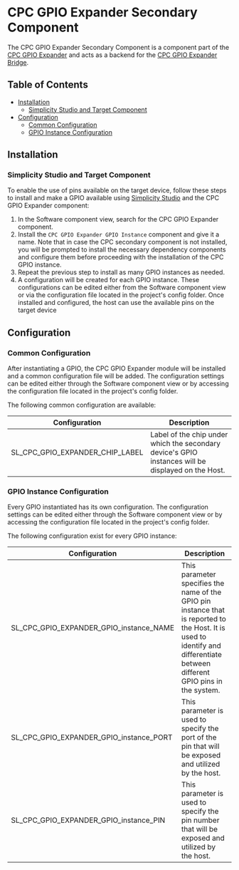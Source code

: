 # CPC GPIO Expander Secondary Component
The CPC GPIO Expander Secondary Component is a component part of the [CPC GPIO Expander](../README.md) and acts as a backend for the [CPC GPIO Expander Bridge](../bridge/README.md).

## Table of Contents
- [Installation](#installation)
  - [Simplicity Studio and Target Component](#simplicity-studio-and-target-component)
- [Configuration](#configuration)
  - [Common Configuration](#common-configuration)
  - [GPIO Instance Configuration](#gpio-instance-configuration)

## Installation

### Simplicity Studio and Target Component
To enable the use of pins available on the target device, follow these steps to install and make a GPIO available using [Simplicity Studio](https://www.silabs.com/developers/simplicity-studio) and the CPC GPIO Expander component:

1. In the Software component view, search for the CPC GPIO Expander component.
2. Install the `CPC GPIO Expander GPIO Instance` component and give it a name. Note that in case the CPC secondary component is not installed, you will be prompted to install the necessary dependency components and configure them before proceeding with the installation of the CPC GPIO instance.
3. Repeat the previous step to install as many GPIO instances as needed.
4. A configuration will be created for each GPIO instance. These configurations can be edited either from the Software component view or via the configuration file located in the project's config folder.
Once installed and configured, the host can use the available pins on the target device

## Configuration
### Common Configuration
After instantiating a GPIO, the CPC GPIO Expander module will be installed and a common configuration file will be added. The configuration settings can be edited either through the Software component view or by accessing the configuration file located in the project's config folder.

The following common configuration are available:


| Configuration                   | Description                                                                                        |
| ------------------------------- | -------------------------------------------------------------------------------------------------- |
| SL_CPC_GPIO_EXPANDER_CHIP_LABEL | Label of the chip under which the secondary device's GPIO instances will be displayed on the Host. |

### GPIO Instance Configuration
Every GPIO instantiated has its own configuration. The configuration settings can be edited either through the Software component view or by accessing the configuration file located in the project's config folder.

The following configuration exist for every GPIO instance:


| Configuration                           | Description                                                                                                                                                                  |
| --------------------------------------- | ---------------------------------------------------------------------------------------------------------------------------------------------------------------------------- |
| SL_CPC_GPIO_EXPANDER_GPIO_instance_NAME | This parameter specifies the name of the GPIO pin instance that is reported to the Host. It is used to identify and differentiate between different GPIO pins in the system. |
| SL_CPC_GPIO_EXPANDER_GPIO_instance_PORT | This parameter is used to specify the port of the pin that will be exposed and utilized by the host.                                                                         |
| SL_CPC_GPIO_EXPANDER_GPIO_instance_PIN  | This parameter is used to specify the pin number that will be exposed and utilized by the host.                                                                              |